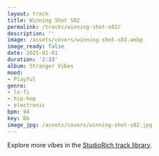 ```yaml
---
layout: track
title: Winning Shot S02
permalink: /tracks/winning-shot-s02/
description: ''
image: /assets/covers/winning-shot-s02.webp
image_ready: false
date: 2025-01-01
duration: '2:33'
album: Stranger Vibes
mood:
- Playful
genre:
- lo-fi
- hip-hop
- electronic
bpm: 94
key: Bb
image_jpg: /assets/covers/winning-shot-s02.jpg
---
```


Explore more vibes in the [StudioRich track library](/tracks/).
